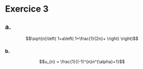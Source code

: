 # Exercice 3
## a.
$$\sqrt{n}\left( 1+a\left( 1+\frac{1}{2n}+  \right) \right)$$

### b.
$$u_{n} = \frac{1}{(-1)^{n}n^{\alpha}+1}$$
